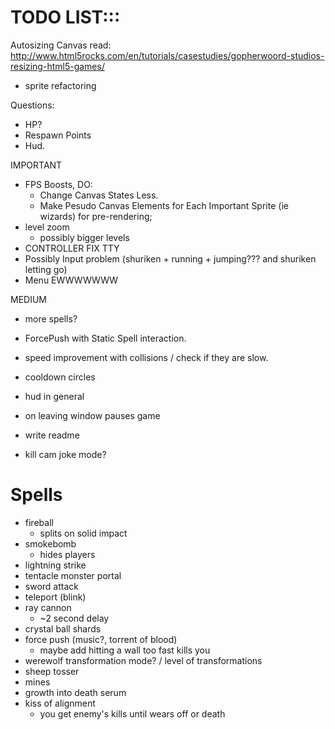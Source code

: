 TODO LIST:::
==============
Autosizing Canvas
read: http://www.html5rocks.com/en/tutorials/casestudies/gopherwoord-studios-resizing-html5-games/

- sprite refactoring

Questions:
- HP?
- Respawn Points
- Hud.

IMPORTANT
- FPS Boosts, DO:
	- Change Canvas States Less.
	- Make Pesudo Canvas Elements for Each Important Sprite (ie wizards) for pre-rendering;
- level zoom
  - possibly bigger levels
- CONTROLLER FIX TTY
- Possibly Input problem (shuriken + running + jumping??? and shuriken letting go)
- Menu EWWWWWWW

MEDIUM
- more spells?
- ForcePush with Static Spell interaction.
- speed improvement with collisions / check if they are slow.

- cooldown circles
- hud in general

- on leaving window pauses game
- write readme

- kill cam joke mode?

Spells
=========
- fireball
  - splits on solid impact
- smokebomb
  - hides players
- lightning strike
- tentacle monster portal
- sword attack
- teleport (blink)
- ray cannon
  - ~2 second delay
- crystal ball shards
- force push (music?, torrent of blood)
  - maybe add hitting a wall too fast kills you
- werewolf transformation mode? / level of transformations
- sheep tosser
- mines
- growth into death serum
- kiss of alignment
  - you get enemy's kills until wears off or death
